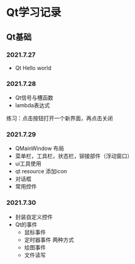 # Qt学习记录

## Qt基础

### 2021.7.27
- Qt Hello world

### 2021.7.28
- Qt信号与槽函数
- lambda表达式

练习：点击按钮打开一个新界面，再点击关闭

### 2021.7.29

- QMainWindow 布局
- 菜单栏，工具栏，状态栏，铆接部件（浮动窗口）
- ui工具使用
- qt resource 添加icon
- 对话框
- 常用控件

### 2021.7.30

- 封装自定义控件
- Qt的事件
  - 鼠标事件
  - 定时器事件 两种方式
  - 绘图事件
  - 文件读写
